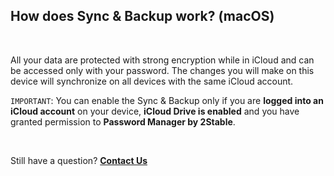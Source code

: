 <!-- 
---
title: How does Sync & Backup work? (macOS)
--- 
-->

## **How does Sync & Backup work? (macOS)**

<br />

All your data are protected with strong encryption while in iCloud and can be accessed only with your password. The changes you will make on this device will synchronize on all devices with the same iCloud account.

`IMPORTANT`: You can enable the Sync & Backup only if you are **logged into an iCloud account** on your device, **iCloud Drive is enabled** and you have granted permission to **Password Manager by 2Stable**.

<br />

Still have a question?
[**Contact Us**](passwords://contact?subject=How%20does%20Sync%20%26%20Backup%20work%3F)
